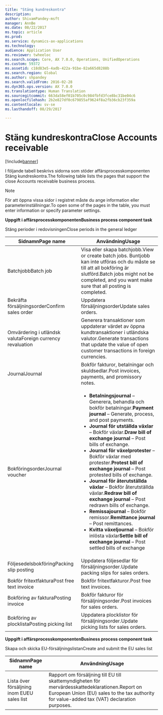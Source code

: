 ```yaml
---
title: "Stäng kundreskontra"
description: 
author: ShivamPandey-msft
manager: AnnBe
ms.date: 08/22/2017
ms.topic: article
ms.prod: 
ms.service: dynamics-ax-applications
ms.technology: 
audience: Application User
ms.reviewer: twheeloc
ms.search.scope: Core, AX 7.0.0, Operations, UnifiedOperations
ms.custom: 59372
ms.assetid: c18d83e5-4adb-422a-91be-82a665d8288b
ms.search.region: Global
ms.author: shpandey
ms.search.validFrom: 2016-02-28
ms.dyn365.ops.version: AX 7.0.0
ms.translationtype: Human Translation
ms.sourcegitcommit: 663da58ef01b705c0c984fbfd3fce8bc31be04c6
ms.openlocfilehash: 2b2e827df0c679855af9624f8a2fb36cb23f359a
ms.contentlocale: sv-se
ms.lasthandoff: 08/29/2017

---
```


# <a name="close-accounts-receivable"></a><span data-ttu-id="c047d-102">Stäng kundreskontra</span><span class="sxs-lookup"><span data-stu-id="c047d-102">Close Accounts receivable</span></span>

[!include[banner](../includes/banner.md)]




<span data-ttu-id="c047d-103">I följande tabell beskrivs sidorna som stöder affärsprocesskomponenten Stäng kundreskontra.</span><span class="sxs-lookup"><span data-stu-id="c047d-103">The following table lists the pages that support the close Accounts receivable business process.</span></span>

> [!NOTE] 
> <span data-ttu-id="c047d-104">För att öppna vissa sidor i registret måste du ange information eller parameterinställningar.</span><span class="sxs-lookup"><span data-stu-id="c047d-104">To open some of the pages in the table, you must enter information or specify parameter settings.</span></span>

<span data-ttu-id="c047d-105">**Uppgift i affärsprocesskomponenten**</span><span class="sxs-lookup"><span data-stu-id="c047d-105">**Business process component task**</span></span>                   

<span data-ttu-id="c047d-106">Stäng perioder i redovisningen</span><span class="sxs-lookup"><span data-stu-id="c047d-106">Close periods in the general ledger</span></span>

| <span data-ttu-id="c047d-107">Sidnamn</span><span class="sxs-lookup"><span data-stu-id="c047d-107">Page name</span></span>                            | <span data-ttu-id="c047d-108">Användning</span><span class="sxs-lookup"><span data-stu-id="c047d-108">Usage</span></span>                                                                                      |
|--------------------------------------|--------------------------------------------------------------------------------------------|
|<span data-ttu-id="c047d-109">Batchjobb</span><span class="sxs-lookup"><span data-stu-id="c047d-109">Batch job</span></span>                             | <span data-ttu-id="c047d-110">Visa eller skapa batchjobb.</span><span class="sxs-lookup"><span data-stu-id="c047d-110">View or create batch jobs.</span></span> <span data-ttu-id="c047d-111">Buntjobb kan inte utföras och du måste se till att all bokföring är slutförd.</span><span class="sxs-lookup"><span data-stu-id="c047d-111">Batch jobs might not be completed, and you want make sure that all posting is completed.</span></span>                                                                                                               |
|<span data-ttu-id="c047d-112">Bekräfta försäljningsorder</span><span class="sxs-lookup"><span data-stu-id="c047d-112">Confirm sales order</span></span>                   | <span data-ttu-id="c047d-113">Uppdatera försäljningsorder</span><span class="sxs-lookup"><span data-stu-id="c047d-113">Update sales orders.</span></span>                                                                       |
|<span data-ttu-id="c047d-114">Omvärdering i utländsk valuta</span><span class="sxs-lookup"><span data-stu-id="c047d-114">Foreign currency revaluation</span></span>          | <span data-ttu-id="c047d-115">Generera transaktioner som uppdaterar värdet av öppna kundtransaktioner i utländska valutor.</span><span class="sxs-lookup"><span data-stu-id="c047d-115">Generate transactions that update the value of open customer transactions in foreign currencies.</span></span>                                                                                                                         |
| <span data-ttu-id="c047d-116">Journal</span><span class="sxs-lookup"><span data-stu-id="c047d-116">Journal</span></span>                              | <span data-ttu-id="c047d-117">Bokför fakturor, betalningar och skuldsedlar.</span><span class="sxs-lookup"><span data-stu-id="c047d-117">Post invoices, payments, and promissory notes.</span></span>                                             |
| <span data-ttu-id="c047d-118">Bokföringsorder</span><span class="sxs-lookup"><span data-stu-id="c047d-118">Journal voucher</span></span>                      |<ul><li><span data-ttu-id="c047d-119">**Betalningsjournal** – Generera, behandla och bokför betalningar.</span><span class="sxs-lookup"><span data-stu-id="c047d-119">**Payment journal** – Generate, process, and post payments.</span></span></li><li><span data-ttu-id="c047d-120">**Journal för utställda växlar** – Bokför växlar.</span><span class="sxs-lookup"><span data-stu-id="c047d-120">**Draw bill of exchange journal** – Post bills of exchange.</span></span></li><li><span data-ttu-id="c047d-121">**Journal för växelprotester** – Bokför växlar med protester.</span><span class="sxs-lookup"><span data-stu-id="c047d-121">**Protest bill of exchange journal** – Post protested bills of exchange.</span></span></li><li><span data-ttu-id="c047d-122">**Journal för återutställda växlar** – Bokför återutställda växlar.</span><span class="sxs-lookup"><span data-stu-id="c047d-122">**Redraw bill of exchange journal** – Post redrawn bills of exchange.</span></span></li><li><span data-ttu-id="c047d-123">**Remissajournal** – Bokför remissor.</span><span class="sxs-lookup"><span data-stu-id="c047d-123">**Remittance journal** – Post remittances.</span></span></li><li><span data-ttu-id="c047d-124">**Kvitta växeljournal** – Bokför inlösta växlar</span><span class="sxs-lookup"><span data-stu-id="c047d-124">**Settle bill of exchange journal** – Post settled bills of exchange</span></span></li></ul>                   |
| <span data-ttu-id="c047d-125">Följesedelsbokföring</span><span class="sxs-lookup"><span data-stu-id="c047d-125">Packing slip posting</span></span>                 | <span data-ttu-id="c047d-126">Uppdatera följesedlar för försäljningsorder.</span><span class="sxs-lookup"><span data-stu-id="c047d-126">Update packing slips for sales orders.</span></span>                                                     |
| <span data-ttu-id="c047d-127">Bokför fritextfaktura</span><span class="sxs-lookup"><span data-stu-id="c047d-127">Post free text invoice</span></span>               | <span data-ttu-id="c047d-128">Bokför fritextfakturor.</span><span class="sxs-lookup"><span data-stu-id="c047d-128">Post free text invoices.</span></span>                                                                   |
| <span data-ttu-id="c047d-129">Bokföring av faktura</span><span class="sxs-lookup"><span data-stu-id="c047d-129">Posting invoice</span></span>                      | <span data-ttu-id="c047d-130">Bokför fakturor för försäljningsorder.</span><span class="sxs-lookup"><span data-stu-id="c047d-130">Post invoices for sales orders.</span></span>                                                            |
| <span data-ttu-id="c047d-131">Bokföring av plocklista</span><span class="sxs-lookup"><span data-stu-id="c047d-131">Posting picking list</span></span>                 |<span data-ttu-id="c047d-132">Uppdatera plocklistor för försäljningsorder.</span><span class="sxs-lookup"><span data-stu-id="c047d-132">Update picking lists for sales orders.</span></span>                                                      |

<span data-ttu-id="c047d-133">**Uppgift i affärsprocesskomponenten**</span><span class="sxs-lookup"><span data-stu-id="c047d-133">**Business process component task**</span></span>   

<span data-ttu-id="c047d-134">Skapa och skicka EU-försäljningslistan</span><span class="sxs-lookup"><span data-stu-id="c047d-134">Create and submit the EU sales list</span></span>

| <span data-ttu-id="c047d-135">Sidnamn</span><span class="sxs-lookup"><span data-stu-id="c047d-135">Page name</span></span>                            | <span data-ttu-id="c047d-136">Användning</span><span class="sxs-lookup"><span data-stu-id="c047d-136">Usage</span></span>                                                                                      |
|--------------------------------------|--------------------------------------------------------------------------------------------|
|<span data-ttu-id="c047d-137">Lista över försäljning inom EU</span><span class="sxs-lookup"><span data-stu-id="c047d-137">EU sales list</span></span>                         | <span data-ttu-id="c047d-138">Rapport om försäljning till EU till skattemyndigheten för mervärdesskattedeklarationen.</span><span class="sxs-lookup"><span data-stu-id="c047d-138">Report on European Union (EU) sales to the tax authority for value-added tax (VAT) declaration purposes.</span></span>                                                                                                                           |







